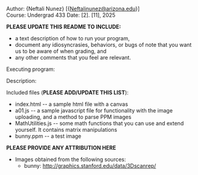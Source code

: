 Author: {Neftali Nunez} [{Neftalinunez@arizona.edu}]  
Course: Undergrad 433
Date: [2]. [11], 2025

**PLEASE UPDATE THIS README TO INCLUDE:**
* a text description of how to run your program, 
* document any idiosyncrasies, behaviors, or bugs of note that you want us to be aware of when grading, and
* any other comments that you feel are relevant.

Executing program:


Description:


Included files (**PLEASE ADD/UPDATE THIS LIST**):
* index.html    -- a sample html file with a canvas
* a01.js        -- a sample javascript file for functionality with the image uploading, and a method to parse PPM images
* MathUtilities.js		-- some math functions that you can use and extend yourself. It contains matrix manipulations
* bunny.ppm     -- a test image


**PLEASE PROVIDE ANY ATTRIBUTION HERE**
* Images obtained from the following sources:
  * bunny: http://graphics.stanford.edu/data/3Dscanrep/  
